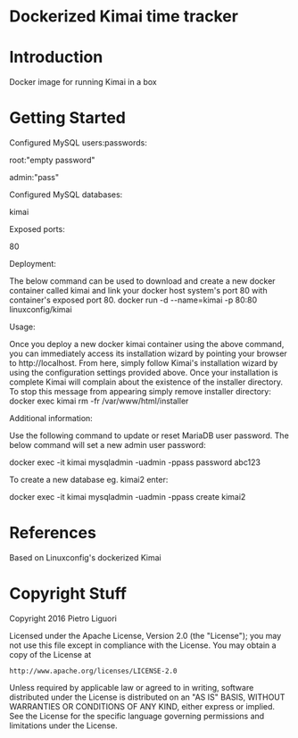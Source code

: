 Dockerized Kimai time tracker
================================

# Introduction

Docker image for running Kimai in a box


# Getting Started

Configured MySQL users:passwords:

root:"empty password"

admin:"pass"

Configured MySQL databases:

kimai


Exposed ports:

80


Deployment:

The below command can be used to download and create a new docker container called kimai and link your docker host system's port 80 with container's exposed port 80.
docker run -d --name=kimai -p 80:80 linuxconfig/kimai


Usage:

Once you deploy a new docker kimai container using the above command, you can immediately access its installation wizard by pointing your browser to http://localhost. From here, simply follow Kimai's installation wizard by using the configuration settings provided above. Once your installation is complete Kimai will complain about the existence of the installer directory. To stop this message from appearing simply remove installer directory:
docker exec kimai rm -fr /var/www/html/installer


Additional information:

Use the following command to update or reset MariaDB user password. The below command will set a new admin user password:

docker exec -it kimai mysqladmin -uadmin -ppass password abc123


To create a new database eg. kimai2 enter:

docker exec -it kimai mysqladmin -uadmin -ppass create kimai2



# References
Based on Linuxconfig's dockerized Kimai

# Copyright Stuff
Copyright 2016 Pietro Liguori

Licensed under the Apache License, Version 2.0 (the "License");
you may not use this file except in compliance with the License.
You may obtain a copy of the License at

    http://www.apache.org/licenses/LICENSE-2.0

Unless required by applicable law or agreed to in writing, software
distributed under the License is distributed on an "AS IS" BASIS,
WITHOUT WARRANTIES OR CONDITIONS OF ANY KIND, either express or implied.
See the License for the specific language governing permissions and
limitations under the License.

